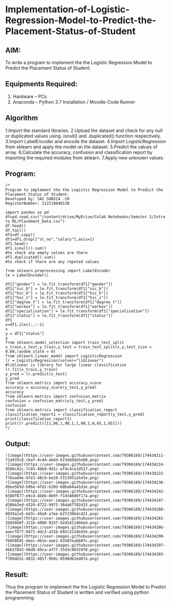 # Implementation-of-Logistic-Regression-Model-to-Predict-the-Placement-Status-of-Student

## AIM:
To write a program to implement the the Logistic Regression Model to Predict the Placement Status of Student.

## Equipments Required:
1. Hardware – PCs
2. Anaconda – Python 3.7 Installation / Moodle-Code Runner

## Algorithm
1.Import the standard libraries.
2.Upload the dataset and check for any null or duplicated values using .isnull() and .duplicated() function respectively.
3.Import LabelEncoder and encode the dataset.
4.Import LogisticRegression from sklearn and apply the model on the dataset.
5.Predict the values of array.
6.Calculate the accuracy, confusion and classification report by importing the required modules from sklearn.
7.Apply new unknown values.
 

## Program:
```
/*
Program to implement the the Logistic Regression Model to Predict the Placement Status of Student.
Developed by: SAI SONICA .CH
RegisterNumber: 212219040130

import pandas as pd
df=pd.read_csv("/content/drive/MyDrive/Colab Notebooks/Semster 2/Intro to ML/Placement_Data.csv")
df.head()
df.tail()
df1=df.copy()
df1=df1.drop(["sl_no","salary"],axis=1)
df1.head()
df1.isnull().sum()
#to check any empty values are there
df1.duplicated().sum()
#to check if there are any repeted values

from sklearn.preprocessing import LabelEncoder
le = LabelEncoder()

df1["gender"] = le.fit_transform(df1["gender"])
df1["ssc_b"] = le.fit_transform(df1["ssc_b"])
df1["hsc_b"] = le.fit_transform(df1["hsc_b"])
df1["hsc_s"] = le.fit_transform(df1["hsc_s"])
df1["degree_t"] = le.fit_transform(df1["degree_t"])
df1["workex"] = le.fit_transform(df1["workex"])
df1["specialisation"] = le.fit_transform(df1["specialisation"])
df1["status"] = le.fit_transform(df1["status"])
df1
x=df1.iloc[:,:-1]
x
y = df1["status"]
y
from sklearn.model_selection import train_test_split
x_train,x_test,y_train,y_test = train_test_split(x,y,test_size = 0.09,random_state = 0)
from sklearn.linear_model import LogisticRegression
lr = LogisticRegression(solver="liblinear")
#liblinear is library for large linear classification
lr.fit(x_train,y_train)
y_pred = lr.predict(x_test)
y_pred
from sklearn.metrics import accuracy_score
accuracy = accuracy_score(y_test,y_pred)
accuracy
from sklearn.metrics import confusion_matrix
confusion = confusion_matrix(y_test,y_pred)
confusion
from sklearn.metrics import classification_report
classification_report1 = classification_report(y_test,y_pred)
print(classification_report1)
print(lr.predict([[1,80,1,90,1,1,90,1,0,85,1,85]]))
*/
```

## Output:
```
![image](https://user-images.githubusercontent.com/79306169/174434211-71a933c8-cbaf-4c4d-ab4d-623e6dde5e60.png)
![image](https://user-images.githubusercontent.com/79306169/174434214-d566c42c-7c03-4bb9-9d1c-af4c4ce1d517.png)
![image](https://user-images.githubusercontent.com/79306169/174434222-f78aad4e-97e3-48c9-be18-5153951a5d1e.png)
![image](https://user-images.githubusercontent.com/79306169/174434236-d9ee5b5d-b96e-4fd2-b20d-0dba64a41d1e.png)
![image](https://user-images.githubusercontent.com/79306169/174434242-6588f677-e9cd-4b8b-8b9f-f1d34606f17a.png)
![image](https://user-images.githubusercontent.com/79306169/174434247-d38bb3ed-d324-4722-9973-36da67702d33.png)
![image](https://user-images.githubusercontent.com/79306169/174434260-0039a1a5-6d3c-49a8-a7ee-b2f2306dc421.png)
![image](https://user-images.githubusercontent.com/79306169/174434281-2b920b8f-321b-4088-923f-5e454114bbbd.png)
![image](https://user-images.githubusercontent.com/79306169/174434286-aaecf677-8471-4dc2-a51b-692c221ded5e.png)
![image](https://user-images.githubusercontent.com/79306169/174434290-fb058691-deec-4b1e-aae1-93507eabb0fc.png)
![image](https://user-images.githubusercontent.com/79306169/174434297-4b637843-96d9-49ca-af7f-35d3c90319f8.png)
![image](https://user-images.githubusercontent.com/79306169/174434303-f709de31-d832-481f-9b9c-8590db2ed07a.png)
```


## Result:
Thus the program to implement the the Logistic Regression Model to Predict the Placement Status of Student is written and verified using python programming.
